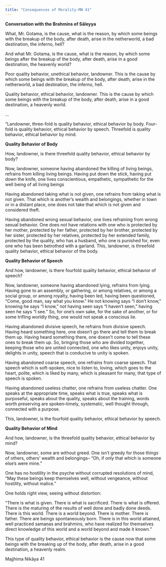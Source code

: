 ```yaml
---
title: "Consequences of Morality-MN 41"
---
```


**Conversation with the Brahmins of Sāleyya**

What, Mr. Gotama, is the cause, what is the reason, by which some beings with the breakup of the body, after death, arise in the netherworld, a bad destination, the inferno, hell?

And what Mr. Gotama, is the cause, what is the reason, by which some beings after the breakup of the body, after death, arise in a good destination, the heavenly world?

Poor quality behavior, unethical behavior, landowner. This is the cause by which some beings with the breakup of the body, after death, arise in the netherworld, a bad destination, the inferno, hell.

Quality behavior, ethical behavior, landowner. This is the cause by which some beings with the breakup of the body, after death, arise in a good destination, a heavenly world.

…

“Landowner, three-fold is quality behavior, ethical behavior by body. Four-fold is quality behavior, ethical behavior by speech. Threefold is quality behavior, ethical behavior by mind.

**Quality Behavior of Body**

How, landowner, is there threefold quality behavior, ethical behavior by body?

Now, landowner, someone having abandoned the killing of living beings, refrains from killing living beings. Having put down the stick, having put down the knife, one lives conscientious, empathetic, sympathetic for the well being of all living beings

Having abandoned taking what is not given, one refrains from taking what is not given. That which is another’s wealth and belongings, whether in town or in a distant place, one does not take that which is not given and considered theft.

Having abandoned wrong sexual behavior, one lives refraining from wrong sexual behavior. One does not have relations with one who is protected by her mother, protected by her father, protected by her brother, protected by her sister, protected by her relatives, protected by her extended family, protected by the quality, who has a husband, who one is punished for, even one who has been betrothed with a garland. This, landowner, is threefold quality behavior, ethical behavior of the body.

**Quality Behavior of Speech**

And how, landowner, is there fourfold quality behavior, ethical behavior of speech?

Now, landowner, someone having abandoned lying, refrains from lying. Having gone to an assembly, or gathering, or among relatives, or among a social group, or among royalty, having been led, having been questioned, “Come, good man, say what you know.” He not knowing says “I don’t know,” knowing he says “I know,” not having seen says “I haven’t seen,” having seen he says “I see.” So, for one’s own sake, for the sake of another, or for some trifling worldly thing, one would not speak a conscious lie.

Having abandoned divisive speech, he refrains from divisive speech. Having heard something here, one doesn’t go there and tell them to break them up. Having heard something there, one doesn’t come to tell these ones to break them up. So, bringing those who are divided together, keeping those who are united connected, one who likes unity, enjoys unity, delights in unity, speech that is conducive to unity is spoken.

Having abandoned coarse speech, one refrains from coarse speech. That speech which is soft-spoken, nice to listen to, loving, which goes to the heart, polite, which is liked by many, which is pleasant for many, that type of speech is spoken.

Having abandoned useless chatter, one refrains from useless chatter. One speaks at the appropriate time, speaks what is true, speaks what is purposeful, speaks about the quality, speaks about the training, words worth preserving are spoken–timely, systematic, well thought through, connected with a purpose.

This, landowner, is the fourfold quality behavior, ethical behavior by speech.

**Quality Behavior of Mind**

And how, landowner, is the threefold quality behavior, ethical behavior by mind?

Now, landowner, some are without greed. One isn’t greedy for those things of others, others’ wealth and belongings– “Oh, if only that which is someone else’s were mine.”

One has no hostility in the psyche without corrupted resolutions of mind, “May these beings keep themselves well, without vengeance, without hostility, without malice.”

One holds right view, seeing without distortion:

“There is what is given. There is what is sacrificed. There is what is offered. There is the maturing of the results of well done and badly done deeds. There is this world. There is a world beyond. There is mother. There is father. There are beings spontaneously born. There is in this world attained, well practiced samaṇas and brahmins, who have realized for themselves direct knowledge of this world and a world beyond and made it known.”

This type of quality behavior, ethical behavior is the cause now that some beings with the breaking up of the body, after death, arise in a good destination, a heavenly realm.

Majjhima Nikāya 41
